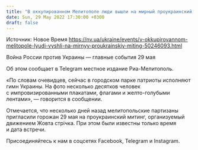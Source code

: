 ```yaml
---
title: "В оккупированном Мелитополе люди вышли на мирный проукраинский митинг"
date: Sun, 29 May 2022 17:30:00 +0300
draft: false
---
```

Источник: Новое Время https://nv.ua/ukraine/events/v-okkupirovannom-melitopole-lyudi-vyshli-na-mirnyy-proukrainskiy-miting-50246093.html


Война России против Украины — главные события 29 мая

Об этом сообщает в Telegram местное издание Риа-Мелитополь.

«По словам очевидцев, сейчас в городском парке патриоты исполняют гимн Украины. На фото несколько десятков человек с импровизированными плакатами, флагами и желто-голубыми лентами», — говорится в сообщении.

 Отмечается, что несколько дней назад мелитопольские партизаны пригласили горожан 29 мая на проукраинский митинг, организуемый движением Жовта стрічка. При этом были известны только время и дата встречи.

Присоединяйтесь к нам в соцсетях Facebook, Telegram и Instagram.
